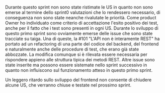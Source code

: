 Durante questo sprint non sono state ristimate le US in quanto non sono emerse al termine dello sprint0 valutazioni che lo rendessero necessario, di conseguenza non sono state neanche rivalutate le priorità.
Come product Owner ho individuato come criterio di accettazione l'esito positivo dei test, anche per il fatto che i test sono presenti in ogni US.
Durante lo sviluppo di questo primo sprint sono ovviamente emerse delle issue che sono state tracciate su taiga.
Una di queste, la #101 "L'API non è interamente REST" ha portato ad un refactoring di una parte del codice del backend, del frontend e naturalmente anche delle procedure di test, che erano già state abbozzate. La modifica comunque si è rilevata essere necessaria per rispondere appieno alle struttura tipica dei metodi REST. 
Altre issue sono state inserite ma possono essere sistemate nello sprint successivo in quanto non influiscono sul funzionamento atteso in questo primo sprint.

Un leggero ritardo sullo sviluppo del frontend non consente di chiudere alcune US, che verranno chiuse e testate nel prossimo sprint.